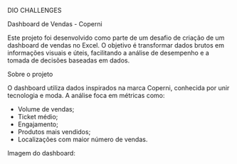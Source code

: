 DIO CHALLENGES

Dashboard de Vendas - Coperni

Este projeto foi desenvolvido como parte de um desafio de criação de um dashboard de vendas no Excel. O objetivo é transformar dados brutos em informações visuais e úteis, facilitando a análise de desempenho e a tomada de decisões baseadas em dados.


Sobre o projeto

O dashboard utiliza dados inspirados na marca Coperni, conhecida por unir tecnologia e moda. A análise foca em métricas como:
- Volume de vendas;
- Ticket médio;
- Engajamento;
- Produtos mais vendidos;
- Localizações com maior número de vendas.

Imagem do dashboard:


